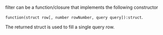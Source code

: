 filter can be a function/closure that implements the following constructor

`function(struct row[, number rowNumber, query query]):struct`.

The returned struct is used to fill a single query row.